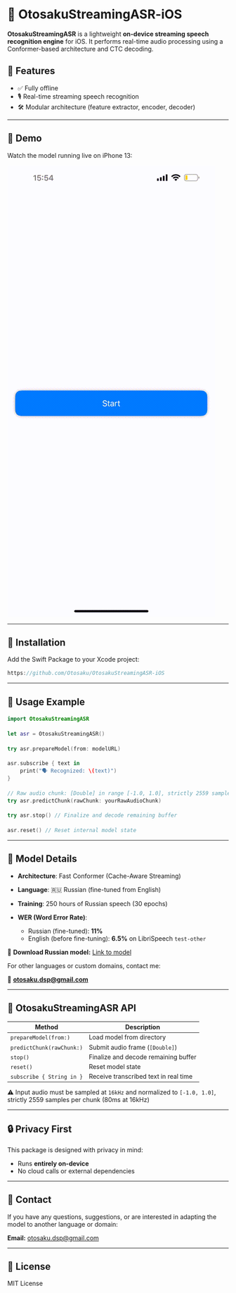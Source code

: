 # 🧠 OtosakuStreamingASR-iOS

**OtosakuStreamingASR** is a lightweight **on-device streaming speech recognition engine** for iOS. It performs real-time audio processing using a Conformer-based architecture and CTC decoding.

## 🚀 Features

* ✅ Fully offline
* 🎙 Real-time streaming speech recognition
* 🛠 Modular architecture (feature extractor, encoder, decoder)

---
## 🎥 Demo

Watch the model running live on iPhone 13:

![Demo running on iPhone](Media/demo.gif)

---

## 📆 Installation

Add the Swift Package to your Xcode project:

```swift
https://github.com/Otosaku/OtosakuStreamingASR-iOS
```

---

## 🧰 Usage Example

```swift
import OtosakuStreamingASR
                                                                                                
let asr = OtosakuStreamingASR()

try asr.prepareModel(from: modelURL)

asr.subscribe { text in
    print("🗣 Recognized: \(text)")
}

// Raw audio chunk: [Double] in range [-1.0, 1.0], strictly 2559 samples per chunk (80ms at 16kHz)
try asr.predictChunk(rawChunk: yourRawAudioChunk)

try asr.stop() // Finalize and decode remaining buffer

asr.reset() // Reset internal model state
```

---

## 🧠 Model Details

* **Architecture**: Fast Conformer (Cache-Aware Streaming)
* **Language**: 🇷🇺 Russian (fine-tuned from English)
* **Training**: 250 hours of Russian speech (30 epochs)
* **WER (Word Error Rate)**:

  * Russian (fine-tuned): **11%**
  * English (before fine-tuning): **6.5%** on LibriSpeech `test-other`

🔗 **Download Russian model:**
[Link to model](https://drive.google.com/file/d/1Bk1U-mJz1hxd4l_t1VPWv3Z57N0oqUuD/view?usp=sharing)

For other languages or custom domains, contact me:

📧 **[otosaku.dsp@gmail.com](mailto:otosaku.dsp@gmail.com)**

---

## 🧵 OtosakuStreamingASR API

| Method                    | Description                           |
| ------------------------- | ------------------------------------- |
| `prepareModel(from:)`     | Load model from directory             |
| `predictChunk(rawChunk:)` | Submit audio frame (`[Double]`)       |
| `stop()`                  | Finalize and decode remaining buffer  |
| `reset()`                 | Reset model state                     |
| `subscribe { String in }` | Receive transcribed text in real time |

⚠️ Input audio must be sampled at `16kHz` and normalized to `[-1.0, 1.0]`, strictly 2559 samples per chunk (80ms at 16kHz)

---

## 🔒 Privacy First

This package is designed with privacy in mind:

* Runs **entirely on-device**
* No cloud calls or external dependencies

---

## 📩 Contact

If you have any questions, suggestions, or are interested in adapting the model to another language or domain:

**Email:** [otosaku.dsp@gmail.com](mailto:otosaku.dsp@gmail.com)

---

## 📄 License

MIT License
